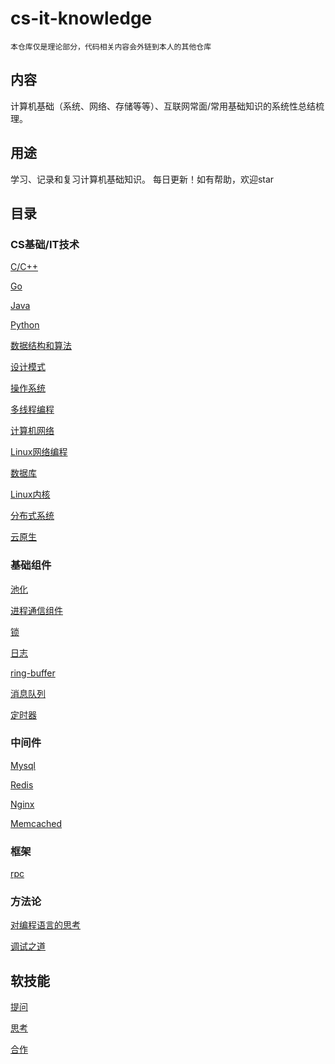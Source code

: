# cs-it-knowledge
    本仓库仅是理论部分，代码相关内容会外链到本人的其他仓库
## 内容
计算机基础（系统、网络、存储等等）、互联网常面/常用基础知识的系统性总结梳理。
## 用途
学习、记录和复习计算机基础知识。 每日更新！如有帮助，欢迎star
## 目录
### CS基础/IT技术
[C/C++](https://github.com/robotkkk/cs-basic-knowledge/tree/main/cpp)

[Go](https://github.com/chouring/cs-it-knowledge/tree/main/go)

[Java](https://github.com/chouring/cs-it-knowledge/tree/main/java)

[Python](https://github.com/chouring/cs-it-knowledge/tree/main/python)

[数据结构和算法](https://github.com/key-gamer/cs-it-knowledge/tree/main/algorithm)

[设计模式](https://github.com/key-gamer/cs-it-knowledge/tree/main/design-pattern)

[操作系统](https://github.com/robotkkk/cs-basic-knowledge/tree/main/os)

[多线程编程](https://github.com/chouring/cs-it-knowledge/tree/main/threads)

[计算机网络](https://github.com/robotkkk/cs-basic-knowledge/tree/main/net)

[Linux网络编程](https://github.com/key-gamer/cs-it-knowledge/tree/main/linux-net-code)

[数据库](https://github.com/robotkkk/cs-basic-knowledge/tree/main/db)

[Linux内核](https://github.com/key-gamer/cs-it-knowledge/tree/main/linux-kernel)

[分布式系统](https://github.com/key-gamer/cs-it-knowledge/tree/main/distributed-system)

[云原生](https://github.com/key-gamer/cs-it-knowledge/tree/main/cloud-native)


### 基础组件
[池化](https://github.com/key-gamer/cs-it-knowledge/tree/main/po)

[进程通信组件](https://github.com/key-gamer/cs-it-knowledge/tree/main/ipc)

[锁](https://github.com/chouring/cs-it-knowledge/tree/main/lock)

[日志](https://github.com/key-gamer/cs-it-knowledge/tree/main/log)

[ring-buffer]()

[消息队列](https://github.com/key-gamer/cs-it-knowledge/tree/main/mq)

[定时器](https://github.com/key-gamer/cs-it-knowledge/tree/main/timer)



### 中间件
[Mysql](https://github.com/key-gamer/cs-it-knowledge/tree/main/mysql)

[Redis](https://github.com/key-gamer/cs-it-knowledge/tree/main/redis)

[Nginx]()

[Memcached]()

### 框架
[rpc](https://github.com/key-gamer/cs-it-knowledge/tree/main/rpc)



### 方法论
[对编程语言的思考](https://github.com/key-gamer/cs-it-knowledge/tree/main/languages)

[调试之道](https://github.com/key-gamer/cs-it-knowledge/tree/main/debug)


## 软技能
[提问](https://github.com/key-gamer/cs-it-knowledge/tree/main/question)

[思考](https://github.com/key-gamer/cs-it-knowledge/tree/main/thinking)

[合作](https://github.com/chouring/cs-it-knowledge/tree/main/cooperate)

